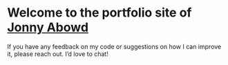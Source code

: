 # Welcome to the portfolio site of [Jonny Abowd](https://www.linkedin.com/in/jonnyabowd/)
If you have any feedback on my code or suggestions on how I can improve it, please reach out. I’d love to chat!
